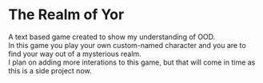 # The Realm of Yor

A text based game created to show my understanding of OOD.</br>
In this game you play your own custom-named character and you are to find your way out of a mysterious realm.</br>
I plan on adding more interations to this game, but that will come in time as this is a side project now.
